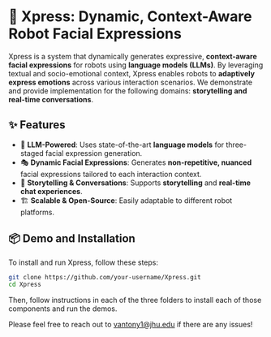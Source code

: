# 🚀 Xpress: Dynamic, Context-Aware Robot Facial Expressions

Xpress is a system that dynamically generates expressive, **context-aware facial expressions** for robots using **language models (LLMs)**. By leveraging textual and socio-emotional context, Xpress enables robots to **adaptively express emotions** across various interaction scenarios. We demonstrate and provide implementation for the following domains: **storytelling and real-time conversations**.

## ✨ Features

- 🧠 **LLM-Powered**: Uses state-of-the-art **language models** for three-staged facial expression generation.
- 🎭 **Dynamic Facial Expressions**: Generates **non-repetitive, nuanced** facial expressions tailored to each interaction context.
- 📖 **Storytelling & Conversations**: Supports **storytelling** and **real-time chat experiences**.
- 🏗️ **Scalable & Open-Source**: Easily adaptable to different robot platforms.

## 📦 Demo and Installation

To install and run Xpress, follow these steps:

```bash
git clone https://github.com/your-username/Xpress.git
cd Xpress
```

Then, follow instructions in each of the three folders to install each of those components and run the demos.

Please feel free to reach out to vantony1@jhu.edu if there are any issues!
